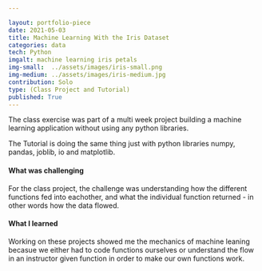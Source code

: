 ```yaml
---

layout: portfolio-piece
date: 2021-05-03
title: Machine Learning With the Iris Dataset
categories: data
tech: Python
imgalt: machine learning iris petals
img-small:  ../assets/images/iris-small.png
img-medium: ../assets/images/iris-medium.jpg
contribution: Solo
type: (Class Project and Tutorial)
published: True
---
```


The class exercise was part of a multi week project building a machine learning application without using any python libraries.

The Tutorial is doing the same thing just with python libraries numpy, pandas, joblib, io and matplotlib.

#### What was challenging
For the class project, the challenge was understanding how the different functions fed into eachother, and what the individual function returned - in other words how the data flowed.

#### What I learned
Working on these projects showed me the mechanics of machine leaning becasue we either had to code functions ourselves or understand the flow in an instructor given function in order to make our own functions work.

